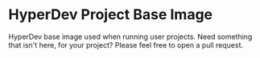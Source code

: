 HyperDev Project Base Image
===========================

HyperDev base image used when running user projects.
Need something that isn't here, for your project? Please feel free to open a pull request.
